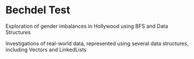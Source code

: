 # Bechdel Test
Exploration of gender imbalances in Hollywood using BFS and Data Structures

Investigations of real-world data, represented using several data structures, including Vectors and LinkedLists
